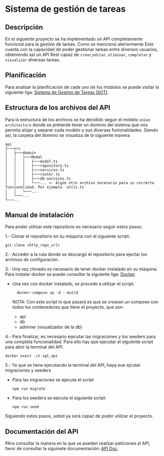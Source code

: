 # Sistema de gestión de tareas

## Descripción
En el siguiente proyecto se ha implementado un API completamente funcional para la gestión de tareas.
Como se mencionó ateriormente Este cuenta con la capacidad de poder gestionar tareas entre diversos usuarios, obteniendo así un API Rest capaz de `crear`,`editar`, `eliminar`, `completar` y `visualizar` diversas tareas.

## Planificación

Para analisar la planificación de cada uno de los módulos se puede visitar la siguiente liga: [Sistema de Gestión de Tareas (SGT)](https://succinct-aquarius-155.notion.site/Sistema-de-Gesti-n-de-Tareas-08f7ad8f6109467c9ba9953d9374c2ce?pvs=4).

## Estructura de los archivos del API

Para la estructura de los archivos se ha decidido seguir el módelo `onion architecture` donde se pretende tener un dominio del sistema que nos permita alojar y separar cada modelo y sus diversas funionalidades. Siendo asi, la carpeta del dominio se visualiza de la siguiente manera
```
api
├───src
│   ├───domain
│   │   ├───Model
│   │   │   ├───model.ts
│   │   │   ├───repository.ts
│   │   │   ├───services.ts
│   │   │   ├───router.ts
│   │   │   ├───db-services.ts
│   │   │   └───... <- Algún otro archivo necesario para su correcta funcionalidad. Por ejemplo `utils.ts`
│   │   └───...
│   └───... 
└───...
```
## Manual de instalación

Para poder utilizar este repositorio es necesario seguir estos pasos:

1\.- Clonar el repositorio en su máquina con el siguiente script:
```shell
git clone <http_repo_url>
```

2\.- Acceder a la ruta donde se descargó el repositorio para ejectar los archivos de configuración.

3\.- Una vez clonado es necesario de tener docker instalado en su máquina. Para instalar docker se puede consultar la siguiente liga: [Docker](https://docs.docker.com/engine/install/).

* Una vez con docker instalado, se procede a utilizar el script:
  
  ```shell
    docker-compose up -d --build
  ```
  NOTA: Con este script lo que pasará es que se crearan un compose con todos los contenedores que tiene el proyecto, que son:

    * api
    * db
    * adminer (visualizador de la db)

4\.- Para finalizar, es necesario ejecutar las migraciones y los seeders para una completa funcionalidad. Para ello hay que ejecutar el siguiente script para abrir la terminal del API.
```shell
docker exect -it sgt_api
```
5\.- Ya que se tiene ejecutando la terminal del API, hayq eue ejcutar migraciones y seeders

* Para las migraciones se ejecuta el script
    ```shell
    npm run migrate
    ```
* Para los seeders se ejecuta el siguiente script:
    ```shell
    npm run seed
    ```
Siguiendo estos pasos, usted ya será capaz de poder utilizar el proyecto.

## Documentación del API

PAra consultar la manera en la que se pueden realizar peticiones al API, favor de consultar la siguinete documentación: [API Doc](https://succinct-aquarius-155.notion.site/API-Documentation-0bb482520d0043de993f41fc581ece87?pvs=4).


